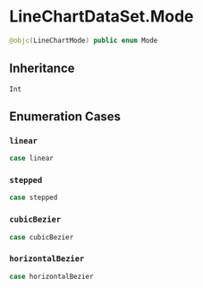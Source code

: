 # LineChartDataSet.Mode

``` swift
@objc(LineChartMode) public enum Mode
```

## Inheritance

`Int`

## Enumeration Cases

### `linear`

``` swift
case linear
```

### `stepped`

``` swift
case stepped
```

### `cubicBezier`

``` swift
case cubicBezier
```

### `horizontalBezier`

``` swift
case horizontalBezier
```
